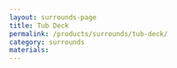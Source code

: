 ```yaml
---
layout: surrounds-page
title: Tub Deck
permalink: /products/surrounds/tub-deck/
category: surrounds
materials:
---
```

